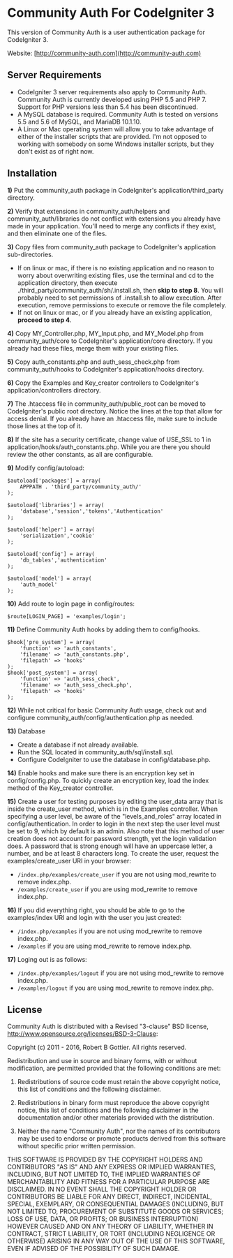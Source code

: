 Community Auth For CodeIgniter 3
================================
This version of Community Auth is a user authentication package for CodeIgniter 3.

Website: [http://community-auth.com](http://community-auth.com)

Server Requirements
-------------------

- CodeIgniter 3 server requirements also apply to Community Auth. Community Auth is currently developed using PHP 5.5 and PHP 7. Support for PHP versions less than 5.4 has been discontinued.
- A MySQL database is required. Community Auth is tested on versions 5.5 and 5.6 of MySQL, and MariaDB 10.1.10.
- A Linux or Mac operating system will allow you to take advantage of either of the installer scripts that are provided. I'm not opposed to working with somebody on some Windows installer scripts, but they don't exist as of right now.

Installation
------------

**1)** Put the community_auth package in CodeIgniter's application/third_party directory.

**2)** Verify that extensions in community_auth/helpers and community_auth/libraries do not conflict with extensions you already have made in your application. You'll need to merge any conflicts if they exist, and then eliminate one of the files.

**3)** Copy files from community_auth package to CodeIgniter's application sub-directories.

* If on linux or mac, if there is no existing application and no reason to worry about overwriting existing files, use the terminal and cd to the application directory, then execute ./third_party/community_auth/sh/.install.sh, then **skip to step 8**. You will probably need to set permissions of .install.sh to allow execution. After execution, remove permissions to execute or remove the file completely.
* If not on linux or mac, or if you already have an existing application, **proceed to step 4**.

**4)** Copy MY_Controller.php, MY_Input.php, and MY_Model.php from community_auth/core to CodeIgniter's application/core directory. If you already had these files, merge them with your existing files.

**5)** Copy auth_constants.php and auth_sess_check.php from community_auth/hooks to CodeIgniter's application/hooks directory.

**6)** Copy the Examples and Key_creator controllers to CodeIgniter's application/controllers directory.

**7)** The .htaccess file in community_auth/public_root can be moved to CodeIgniter's public root directory. Notice the lines at the top that allow for access denial. If you already have an .htaccess file, make sure to include those lines at the top of it.

**8)** If the site has a security certificate, change value of USE_SSL to 1 in application/hooks/auth_constants.php. While you are there you should review the other constants, as all are configurable.

**9)** Modify config/autoload:

	$autoload['packages'] = array(
		APPPATH . 'third_party/community_auth/'
	);

	$autoload['libraries'] = array(
		'database','session','tokens','Authentication'
	);

	$autoload['helper'] = array(
		'serialization','cookie'
	);

	$autoload['config'] = array(
		'db_tables','authentication'
	);

	$autoload['model'] = array(
		'auth_model'
	);

**10)** Add route to login page in config/routes:

	$route[LOGIN_PAGE] = 'examples/login';

**11)** Define Community Auth hooks by adding them to config/hooks.

	$hook['pre_system'] = array(
		'function' => 'auth_constants',
		'filename' => 'auth_constants.php',
		'filepath' => 'hooks'
	);
	$hook['post_system'] = array(
		'function' => 'auth_sess_check',
		'filename' => 'auth_sess_check.php',
		'filepath' => 'hooks'
	);

**12)** While not critical for basic Community Auth usage, check out and configure community_auth/config/authentication.php as needed.

**13)** Database

* Create a database if not already available.
* Run the SQL located in community_auth/sql/install.sql.
* Configure CodeIgniter to use the database in config/database.php.

**14)** Enable hooks and make sure there is an encryption key set in config/config.php. To quickly create an encryption key, load the index method of the Key_creator controller.

**15)** Create a user for testing purposes by editing the user_data array that is inside the create_user method, which is in the Examples controller. When specifying a user level, be aware of the "levels_and_roles" array located in config/authentication. In order to login in the next step the user level must be set to 9, which by default is an admin. Also note that this method of user creation does not account for password strength, yet the login validation does. A password that is strong enough will have an uppercase letter, a number, and be at least 8 characters long. To create the user, request the examples/create_user URI in your browser:

* `/index.php/examples/create_user` if you are not using mod_rewrite to remove index.php.
* `/examples/create_user` if you are using mod_rewrite to remove index.php.

**16)** If you did everything right, you should be able to go to the examples/index URI and login with the user you just created:

* `/index.php/examples` if you are not using mod_rewrite to remove index.php.
* `/examples` if you are using mod_rewrite to remove index.php.


**17)** Loging out is as follows:

* `/index.php/examples/logout` if you are not using mod_rewrite to remove index.php.
* `/examples/logout` if you are using mod_rewrite to remove index.php.


License
-------

Community Auth is distributed with a Revised "3-clause" BSD license, http://www.opensource.org/licenses/BSD-3-Clause:

Copyright (c) 2011 - 2016, Robert B Gottier.
All rights reserved.

Redistribution and use in source and binary forms, with or without modification, are permitted provided that the following conditions are met:

1. Redistributions of source code must retain the above copyright notice, this list of conditions and the following disclaimer.

2. Redistributions in binary form must reproduce the above copyright notice, this list of conditions and the following disclaimer in the documentation and/or other materials provided with the distribution.

3. Neither the name "Community Auth", nor the names of its contributors may be used to endorse or promote products derived from this software without specific prior written permission.

THIS SOFTWARE IS PROVIDED BY THE COPYRIGHT HOLDERS AND CONTRIBUTORS "AS IS" AND ANY EXPRESS OR IMPLIED WARRANTIES, INCLUDING, BUT NOT LIMITED TO, THE IMPLIED WARRANTIES OF MERCHANTABILITY AND FITNESS FOR A PARTICULAR PURPOSE ARE DISCLAIMED. IN NO EVENT SHALL THE COPYRIGHT HOLDER OR CONTRIBUTORS BE LIABLE FOR ANY DIRECT, INDIRECT, INCIDENTAL, SPECIAL, EXEMPLARY, OR CONSEQUENTIAL DAMAGES (INCLUDING, BUT NOT LIMITED TO, PROCUREMENT OF SUBSTITUTE GOODS OR SERVICES; LOSS OF USE, DATA, OR PROFITS; OR BUSINESS INTERRUPTION) HOWEVER CAUSED AND ON ANY THEORY OF LIABILITY, WHETHER IN CONTRACT, STRICT LIABILITY, OR TORT (INCLUDING NEGLIGENCE OR OTHERWISE) ARISING IN ANY WAY OUT OF THE USE OF THIS SOFTWARE, EVEN IF ADVISED OF THE POSSIBILITY OF SUCH DAMAGE. 
